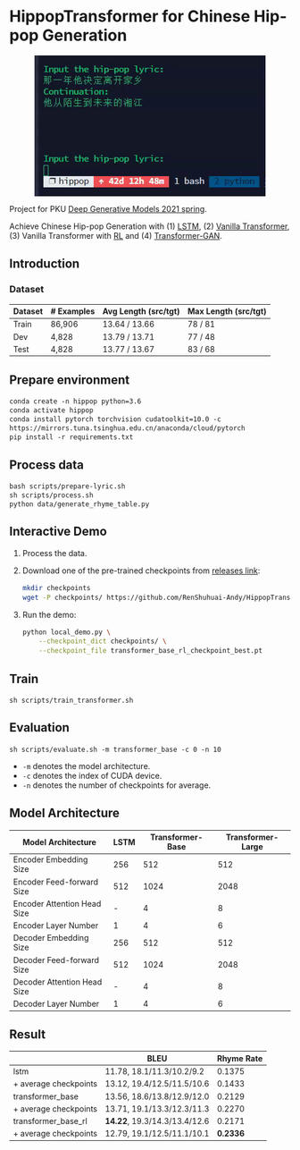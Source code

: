 # HippopTransformer for Chinese Hip-pop Generation

<p align="center">
  <img align="middle" src="./assets/demo.gif" alt="The main figure"/>
</p>

Project for PKU [Deep Generative Models 2021 spring](https://deep-generative-models.github.io/).

Achieve Chinese Hip-pop Generation with (1) [LSTM](https://dl.acm.org/doi/10.1162/neco.1997.9.8.1735), (2) [Vanilla Transformer](https://arxiv.org/abs/1706.03762), (3) Vanilla Transformer with [RL](https://www.aclweb.org/anthology/P19-1193/) and (4) [Transformer-GAN](https://assets.amazon.science/36/e6/95f355a24df983dfcd2fe6b5ad2a/symbolic-music-generation-with-transformer-gans.pdf).

## Introduction

### Dataset

| Dataset | # Examples | Avg Length (src/tgt) | Max Length (src/tgt) |
| ----------- | ---------- | ------------------ | ------------------ |
| Train       | 86,906    |    13.64 / 13.66   |       78 / 81      |
| Dev         | 4,828     |    13.79 / 13.71   |      77 / 48      |
| Test        | 4,828     |   13.77 / 13.67    |      83 / 68     |

## Prepare environment

```
conda create -n hippop python=3.6
conda activate hippop
conda install pytorch torchvision cudatoolkit=10.0 -c https://mirrors.tuna.tsinghua.edu.cn/anaconda/cloud/pytorch
pip install -r requirements.txt 
```

## Process data

```
bash scripts/prepare-lyric.sh
sh scripts/process.sh
python data/generate_rhyme_table.py
```

## Interactive Demo
1. Process the data.

2. Download one of the pre-trained checkpoints from [releases link](https://github.com/RenShuhuai-Andy/HippopTransformer/releases/tag/v0.1):
    ```bash
    mkdir checkpoints
    wget -P checkpoints/ https://github.com/RenShuhuai-Andy/HippopTransformer/releases/download/v0.1/transformer_base_rl_checkpoint_best.pt
    ```

3. Run the demo:

    ```bash
    python local_demo.py \
        --checkpoint_dict checkpoints/ \
        --checkpoint_file transformer_base_rl_checkpoint_best.pt
    ```

## Train

```
sh scripts/train_transformer.sh
```

## Evaluation

```
sh scripts/evaluate.sh -m transformer_base -c 0 -n 10
```
- `-m` denotes the model architecture.
- `-c` denotes the index of CUDA device.
- `-n` denotes the number of checkpoints for average.

## Model Architecture
|Model Architecture| LSTM | Transformer-Base | Transformer-Large|
| --------------------- | ---- | ---- | ---- |
|Encoder Embedding Size | 256 | 512 |512|
|Encoder Feed-forward Size | 512 | 1024| 2048|
|Encoder Attention Head Size | - |4| 8|
|Encoder Layer Number | 1 | 4| 6|
|Decoder Embedding Size | 256 | 512| 512|
|Decoder Feed-forward Size | 512 | 1024 |2048|
|Decoder Attention Head Size | - | 4 |8|
|Decoder Layer Number | 1 | 4 |6|

## Result

|                       | BLEU | Rhyme Rate |
| --------------------- | ---- | ---- |
| lstm | 11.78, 18.1/11.3/10.2/9.2 | 0.1375 |
| + average checkpoints| 13.12, 19.4/12.5/11.5/10.6 | 0.1433 |
| transformer_base | 13.56, 18.6/13.8/12.9/12.0 | 0.2129 |
| + average checkpoints| 13.71, 19.1/13.3/12.3/11.3 | 0.2270 |
| transformer_base_rl | **14.22**, 19.3/14.3/13.4/12.6 | 0.2171 |
| + average checkpoints| 12.79, 19.1/12.5/11.1/10.1 | **0.2336** |
